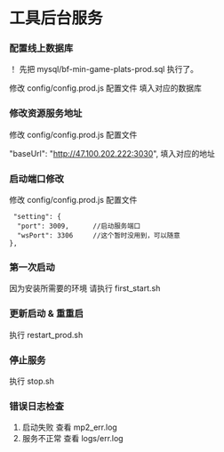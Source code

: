 # 工具后台服务

### 配置线上数据库
！ 先把 mysql/bf-min-game-plats-prod.sql 执行了。 

修改 config/config.prod.js 配置文件 填入对应的数据库

### 修改资源服务地址

修改 config/config.prod.js 配置文件 

"baseUrl": "http://47.100.202.222:3030",  填入对应的地址

### 启动端口修改

修改 config/config.prod.js 配置文件 

```
 "setting": {
  "port": 3009,      //启动服务端口
  "wsPort": 3306     //这个暂时没用到，可以随意
},
```

### 第一次启动 
因为安装所需要的环境 请执行 first_start.sh

### 更新启动 & 重重启 
执行 restart_prod.sh

### 停止服务
执行 stop.sh

### 错误日志检查
1. 启动失败 查看 mp2_err.log 
2. 服务不正常 查看 logs/err.log